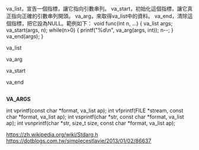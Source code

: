 
va_list，宣告一個指標，讓它指向引數串列。 va_start，初始化這個指標，讓它真正指向正確的引數串列開頭。 va_arg，來取得va_list中的資料。 va_end，清除這個指標，把它設為NULL。範例如下： void func(int n, ...) { va_list args; va_start(args, n); while(n>0) { printf("%d\n", va_arg(args, int)); n--; } va_end(args); }


va_list

va_arg

va_start

va_end

##

__VA_ARGS__

int vprintf(const char *format, va_list ap);
int vfprintf(FILE *stream, const char *format, va_list ap);
int vsprintf(char *str, const char *format, va_list ap);
int vsnprintf(char *str, size_t size, const char *format, va_list ap);

https://zh.wikipedia.org/wiki/Stdarg.h
https://dotblogs.com.tw/simplecestlavie/2013/01/02/86637

